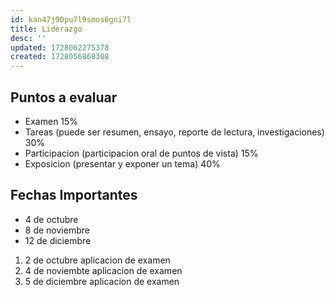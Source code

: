 ```yaml
---
id: kan47j90pu7l9smos6gni7l
title: Liderazgo
desc: ''
updated: 1728062275378
created: 1728056868308
---
```

## Puntos a evaluar
- Examen 15%
- Tareas (puede ser resumen, ensayo, reporte de lectura, investigaciones) 30%
- Participacion (participacion oral de puntos de vista) 15%
- Exposicion (presentar y exponer un tema) 40%

## Fechas Importantes
- 4 de octubre
- 8 de noviembre
- 12 de diciembre

1. 2 de octubre aplicacion de examen
2. 4 de noviembte aplicacion de examen 
3. 5 de diciembre aplicacion de examen